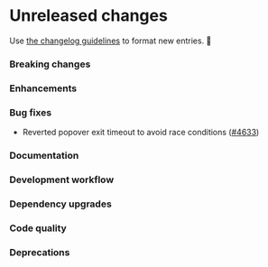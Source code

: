 # Unreleased changes

Use [the changelog guidelines](/documentation/Versioning%20and%20changelog.md) to format new entries. 💜

### Breaking changes

### Enhancements

### Bug fixes

- Reverted popover exit timeout to avoid race conditions ([#4633](https://github.com/Shopify/polaris-react/pull/4633))

### Documentation

### Development workflow

### Dependency upgrades

### Code quality

### Deprecations
